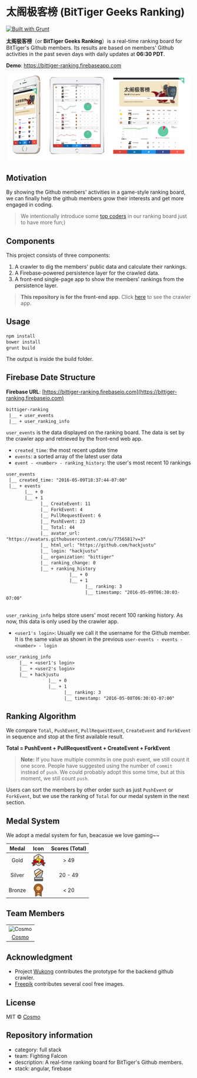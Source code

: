 # 太阁极客榜 (BitTiger Geeks Ranking)
[![Built with Grunt](https://cdn.gruntjs.com/builtwith.svg)](http://gruntjs.com/)

**太阁极客榜**（or **BitTiger Geeks Ranking**）is a real-time ranking board for BitTiger's Github members. Its results are based on members' Github activities in the past seven days with daily updates at **06:30 PDT**.

**Demo**: https://bittiger-ranking.firebaseapp.com

![Screenshots](./screenshot.png)

## Motivation
By showing the Github members' activities in a game-style ranking board,  we can finally help the github members grow their interests and get more engaged in coding.

> We intentionally introduce some [top coders](https://github.com/hackjustu/Github-Project-Dashboard/blob/dev/helpers/top_coders.js) in our ranking board just to have more fun;)

## Components
This project consists of three components: 

1.  A crawler to dig the members' public data and calculate their rankings.
2.  A Firebase-powered persistence layer for the crawled data.
3.  A front-end single-page app to show the members' rankings from the persistence layer.

> **This repository is for the front-end app.** Click [here](https://github.com/hackjustu/Github-Project-Dashboard) to see the crawler app.

## Usage
```
npm install
bower install
grunt build
```
The output is inside the build folder.

## Firebase Date Structure
**Firebase URL**: [https://bittiger-ranking.firebaseio.com](https://bittiger-ranking.firebaseio.com)

```
bittiger-ranking
 |__ + user_events
 |__ + user_ranking_info
```

`user_events` is the data displayed on the ranking board. The data is set by the crawler app and retrieved by the front-end web app.

- `created_time`: the most recent update time
- `events`: a sorted array of the latest user data
- `event - <number> - ranking_history`: the user's most recent 10 rankings
 
```
user_events
 |__ created_time: "2016-05-09T18:37:44-07:00"
 |__ + events
       |__ + 0
       |__ + 1
       		 |__ CreateEvent: 11
       		 |__ ForkEvent: 4
       		 |__ PullRequestEvent: 6
       		 |__ PushEvent: 23
       		 |__ Total: 44
       		 |__ avatar_url: "https://avatars.githubusercontent.com/u/7756581?v=3"
       		 |__ html_url: "https://github.com/hackjustu"
       		 |__ login: "hackjustu"
       		 |__ organization: "bittiger"
       		 |__ ranking_change: 0
       		 |__ + ranking_history
       		 		    |__ + 0	  
       		 		    |__ + 1
       		 		          |__ ranking: 3
       		 		          |__ timestamp: "2016-05-09T06:30:03-07:00"
       		 			    
```

`user_ranking_info` helps store users' most recent 100 ranking history. As now, this data is only used by the crawler app.

- `<user1's login>`: Usually we call it the username for the Github member. It is the same value as shown in the previous `user-events - events - <number> - login`

```
user_ranking_info
     |__ + <user1's login>
     |__ + <user2's login> 
     |__ + hackjustu
     			|__ + 0
     			|__ + 1
       		 		  |__ ranking: 3
       		 		  |__ timestamp: "2016-05-08T06:30:03-07:00"
```

## Ranking Algorithm
We compare `Total`, `PushEvent`, `PullRequestEvent`, `CreateEvent` and `ForkEvent` in sequence and stop at the first available result. 

**Total = PushEvent + PullRequestEvent + CreateEvent + ForkEvent**

> **Note:** If you have multiple commits in one push event, we still count it one score. People have suggested using the number of `commit` instead of `push`. We could probably adopt this some time, but at this moment, we still count `push`.

Users can sort the members by other order such as just `PushEvent` or `ForkEvent`, but we use the ranking of `Total` for our medal system in the next section.

## Medal System
We adopt a medal system for fun, beacasue we love gaming~~

| Medal     | Icon |   Scores (Total) |
| :--------:| :--: | :--------:| 
| Gold      |<img src="./assets/img/gold_medal.png" height="35px" align="center"> | > 49  |
| Silver    |<img src="./assets/img/silver_medal.png" height="35px" align="center"> | 20 - 49   |
| Bronze    |<img src="./assets/img/bronze_medal.png" height="35px" align="center"> | < 20      |

## Team Members
||
|:--:|
|![Cosmo](http://i.imgur.com/m9UhjwU.jpg)|
|[Cosmo](https://github.com/hackjustu)|

## Acknowledgment
- Project [Wukong](https://github.com/BitTigerInst/Gear) contributes the prototype for the backend github crawler.
- [Freepik](http://www.freepik.com/) contributes several cool free images.

## License
MIT © [Cosmo](https://github.com/hackjustu)

## Repository information
- category: full stack
- team: Fighting Falcon
- description: A real-time ranking board for BitTiger's Github members.
- stack: angular, firebase


